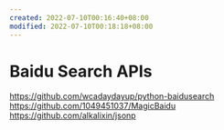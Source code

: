 ```yaml
---
created: 2022-07-10T00:16:40+08:00
modified: 2022-07-10T00:18:18+08:00
---
```


# Baidu Search APIs

https://github.com/wcadaydayup/python-baidusearch
https://github.com/1049451037/MagicBaidu
https://github.com/alkalixin/jsonp
